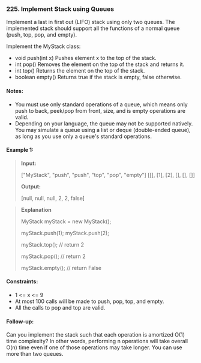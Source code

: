 ### 225. Implement Stack using Queues

Implement a last in first out (LIFO) stack using only two queues. The implemented stack should support all the functions of a normal queue (push, top, pop, and empty).

Implement the MyStack class:
 - void push(int x) Pushes element x to the top of the stack. 
 - int pop() Removes the element on the top of the stack and returns it.
 - int top() Returns the element on the top of the stack.
 - boolean empty() Returns true if the stack is empty, false otherwise.

#### Notes:
 - You must use only standard operations of a queue, which means only push to back, peek/pop from front, size, and is empty operations are valid.
 - Depending on your language, the queue may not be supported natively. You may simulate a queue using a list or deque (double-ended queue), as long as you use only a queue's standard operations.

 

#### Example 1:
>**Input:**
> 
>["MyStack", "push", "push", "top", "pop", "empty"]
>[[], [1], [2], [], [], []]
> 
>**Output:** 
> 
>[null, null, null, 2, 2, false]

>**Explanation**
> 
>MyStack myStack = new MyStack();
>
>myStack.push(1);
myStack.push(2);
>
>myStack.top(); // return 2
>
>myStack.pop(); // return 2
>
>myStack.empty(); // return False

 

#### Constraints:

 - 1 <= x <= 9
 - At most 100 calls will be made to push, pop, top, and empty.
 - All the calls to pop and top are valid.

 
#### Follow-up: 
Can you implement the stack such that each operation is amortized O(1) time complexity? In other words, performing n operations will take overall O(n) time even if one of those operations may take longer. You can use more than two queues.